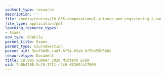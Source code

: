 ```yaml
---
content_type: resource
description: ''
file: /media/courses/18-085-computational-science-and-engineering-i-summer-2020/7a0b42005cf63711c2c665269fa17660_MIT18_085Summer20_midterm.pdf
file_type: application/pdf
learning_resource_types:
- Exams
ocw_type: OCWFile
parent_title: Exams
parent_type: CourseSection
parent_uid: 3eaf949b-cad3-6f54-03ab-0f7bd558566e
resourcetype: Document
title: 18.085 Summer 2020 Midterm Exam
uid: 7a0b4200-5cf6-3711-c2c6-65269fa17660
---
```


